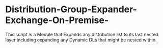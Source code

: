 # Distribution-Group-Expander-Exchange-On-Premise-
This script is a Module that Expands any distribution list to its last nested layer including expanding any Dynamic DLs that might be nested within.
